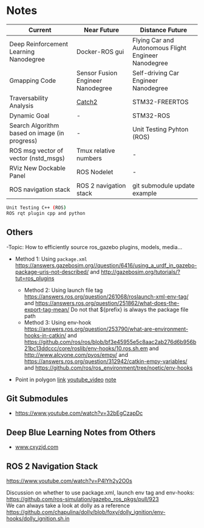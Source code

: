 # Notes

Current | Near Future | Distance Future
--- | --- | ---
Deep Reinforcement Learning Nanodegree | Docker-ROS gui | Flying Car and Autonomous Flight Engineer Nanodegree
Gmapping Code | Sensor Fusion Engineer Nanodegree | Self-driving Car Engineer Nanodegree
Traversability Analysis | [Catch2](https://www.youtube.com/watch?v=3tIE6X5FjDE) | STM32-FREERTOS
Dynamic Goal | - | STM32-ROS
Search Algorithm based on image (in progress) | - | Unit Testing Pyhton (ROS)
ROS msg vector of vector (nstd_msgs) | Tmux relative numbers | -
RViz New Dockable Panel | ROS Nodelet | -
ROS navigation stack | ROS 2 navigation stack | git submodule update example


```bash
Unit Testing C++ (ROS)
ROS rqt plugin cpp and python
```

## Others

-Topic: How to efficiently source ros_gazebo plugins, models, media...
  - Method 1: Using `package.xml` https://answers.gazebosim.org//question/6416/using_a_urdf_in_gazebo-package-uris-not-described/ and http://gazebosim.org/tutorials/?tut=ros_plugins
    - Method 2: Using launch file <env> tag https://answers.ros.org/question/261068/roslaunch-xml-env-tag/ and https://answers.ros.org/question/251862/what-does-the-export-tag-mean/ Do not that ${prefix} is always the package file path
    - Method 3: Using env-hook https://answers.ros.org/question/253790/what-are-environment-hooks-in-catkin/ and https://github.com/ros/ros/blob/bf3e45955e5c8aac2ab276d6b956b21bc13ddccc/core/roslib/env-hooks/10.ros.sh.em and http://www.alcyone.com/pyos/empy/ and https://answers.ros.org/question/312942/catkin-empy-variables/ and https://github.com/ros/ros_environment/tree/noetic/env-hooks
  
- Point in polygon [link](https://technotip.com/8007/c-program-to-find-if-a-point-lies-inside-triangle-or-not/) [youtube_video](https://www.youtube.com/watch?v=Nrf6yLuBSTI) [note](http://erich.realtimerendering.com/ptinpoly/)
  
## Git Submodules

- https://www.youtube.com/watch?v=32bEgCzapDc

## Deep Blue Learning Notes from Others

- www.cxyzjd.com
  
## ROS 2 Navigation Stack

https://www.youtube.com/watch?v=P4lYh2y2O0s
  
Discussion on whether to use package.xml, launch env tag and env-hooks: https://github.com/ros-simulation/gazebo_ros_pkgs/pull/923  
We can always take a look at dolly as a reference https://github.com/chapulina/dolly/blob/foxy/dolly_ignition/env-hooks/dolly_ignition.sh.in

